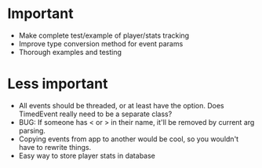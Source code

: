 # Important

- Make complete test/example of player/stats tracking
- Improve type conversion method for event params
- Thorough examples and testing

# Less important

- All events should be threaded, or at least have the option. Does TimedEvent really need to be a separate class?
- BUG: If someone has < or > in their name, it'll be removed by current arg parsing.
- Copying events from app to another would be cool, so you wouldn't have to rewrite things.
- Easy way to store player stats in database
